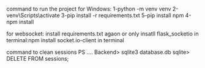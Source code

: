 command to run the project
for Windows:
1-python -m venv venv
2-venv\Scripts\activate
3-pip install -r requirements.txt
5-pip install npm
4-npm install

for websocket:
install requirements.txt agaon or only insatll flask_socketio
in terminal:npm install socket.io-client in terminal


command to clean sessions 
PS .... Backend> sqlite3 database.db
sqlite> DELETE FROM sessions;